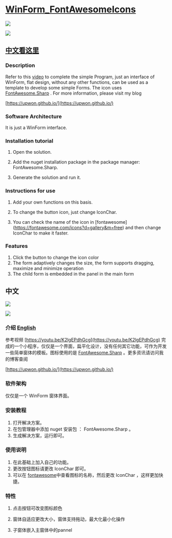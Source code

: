 # [WinForm_FontAwesomeIcons](https://github.com/upwon/WinForm_FontAwesomeIcons)



![](https://gitee.com/wang_wx/image_bed/raw/master/2020/ShareX_20200502_214031___%pn.gif)



![](https://gitee.com/wang_wx/image_bed/raw/master/2020/20200502214156.png)





##  [中文看这里](##中文)

### Description

Refer to this [video](https://youtu.be/K2lgEPdhGcg) to complete the simple Program, just an interface of WinForm, flat  design, without any other functions,  can be used as a template to develop some simple Forms.  The icon uses [FontAwesome.Sharp](  https://github.com/awesome-inc/FontAwesome.Sharp) . For more information, please visit my blog

[https://upwon.github.io/](https://upwon.github.io/)



### Software Architecture

It is just a WinForm interface.



### Installation tutorial

1. Open the solution.

2. Add the nuget installation package in the package manager: FontAwesome.Sharp.

3. Generate the solution and run it.

   

### Instructions for use

1. Add your own functions on this basis.

2. To change the button icon, just change IconChar.

3. You can check the name of the icon in [fontawesome] (https://fontawesome.com/icons?d=gallery&m=free) and then change IconChar to make it faster.

   

### Features

1. Click the button to change the icon color
2. The form adaptively changes the size, the form supports dragging, maximize and minimize operation
3. The child form is embedded in the panel in the main form



## 中文

![](https://gitee.com/wang_wx/image_bed/raw/master/2020/ShareX_20200502_214031___%pn.gif)



![](https://gitee.com/wang_wx/image_bed/raw/master/2020/20200502214156.png)



### 介绍 [English](##Description)  

参考视频 [https://youtu.be/K2lgEPdhGcg](https://youtu.be/K2lgEPdhGcg) 完成的一个小程序，仅仅是一个界面，扁平化设计，没有任何其它功能，可作为开发一些简单窗体的模板。图标使用的是 [FontAwesome.Sharp](  https://github.com/awesome-inc/FontAwesome.Sharp) 。更多资讯请访问我的博客查阅

[https://upwon.github.io/](https://upwon.github.io/)

### 软件架构

仅仅是一个 WinForm 窗体界面。

### 安装教程

1. 打开解决方案。
2. 在包管理器中添加 nuget 安装包 ： FontAwesome.Sharp 。
3. 生成解决方案，运行即可。

### 使用说明

1. 在此基础上加入自己的功能。
2. 更改按钮图标请更改 IconChar 即可。
3. 可以在 [fontawesome](https://fontawesome.com/icons?d=gallery&m=free)中查看图标的名称，然后更改 IconChar ，这样更加快捷。

### 特性

1. 点击按钮可改变图标颜色

2. 窗体自适应更改大小，窗体支持拖动，最大化最小化操作

3. 子窗体嵌入主窗体中的pannel

   